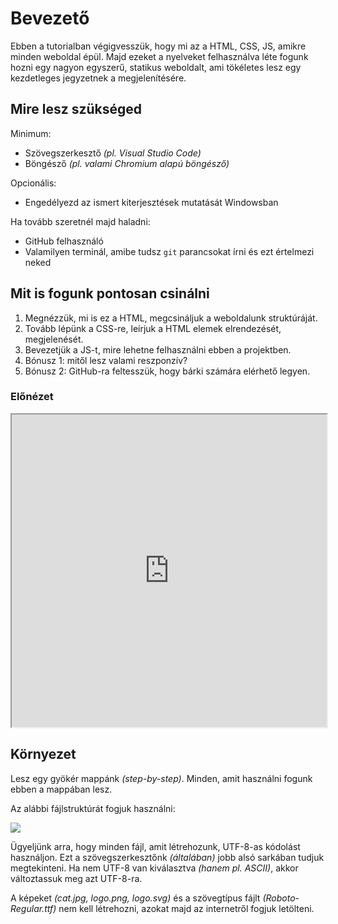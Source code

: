 # Bevezető

Ebben a tutorialban végigvesszük, hogy mi az a HTML, CSS, JS, amikre minden weboldal épül. Majd ezeket a nyelveket felhasználva léte fogunk hozni egy nagyon egyszerű, statikus weboldalt, ami tökéletes lesz egy kezdetleges jegyzetnek a megjelenítésére.

## Mire lesz szükséged

Minimum:

- Szövegszerkesztő *(pl. Visual Studio Code)*
- Böngésző *(pl. valami Chromium alapú böngésző)*

Opcionális:

- Engedélyezd az ismert kiterjesztések mutatását Windowsban 

Ha tovább szeretnél majd haladni:

- GitHub felhasználó
- Valamilyen terminál, amibe tudsz `git` parancsokat írni és ezt értelmezi neked

## Mit is fogunk pontosan csinálni

1. Megnézzük, mi is ez a HTML, megcsináljuk a weboldalunk struktúráját.
2. Tovább lépünk a CSS-re, leírjuk a HTML elemek elrendezését, megjelenését.
3. Bevezetjük a JS-t, mire lehetne felhasználni ebben a projektben.
4. Bónusz 1: mitől lesz valami reszponzív?
5. Bónusz 2: GitHub-ra feltesszük, hogy bárki számára elérhető legyen.

### Előnézet

<iframe style="width: 100%; height: 500px;" src="https://gergoradeczki.github.io/tutorials/step-by-step/vegleges/index.html"></iframe>

## Környezet

Lesz egy gyökér mappánk *(step-by-step)*. Minden, amit használni fogunk ebben a mappában lesz.

Az alábbi fájlstruktúrát fogjuk használni:

<img src="/web/tutorials/step-by-step/sbs_00_fajlok.png">

Ügyeljünk arra, hogy minden fájl, amit létrehozunk, UTF-8-as kódolást használjon. Ezt a szövegszerkesztőnk *(általában)* jobb alsó sarkában tudjuk megtekinteni. Ha nem UTF-8 van kiválasztva *(hanem pl. ASCII)*, akkor változtassuk meg azt UTF-8-ra.

A képeket *(cat.jpg, logo.png, logo.svg)* és a szövegtípus fájlt *(Roboto-Regular.ttf)* nem kell létrehozni, azokat majd az internetről fogjuk letölteni.